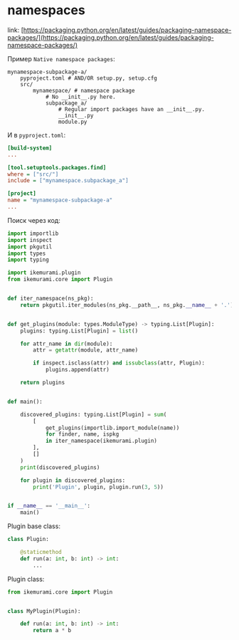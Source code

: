 # namespaces

link: [https://packaging.python.org/en/latest/guides/packaging-namespace-packages/](https://packaging.python.org/en/latest/guides/packaging-namespace-packages/)

Пример `Native namespace packages`:

```
mynamespace-subpackage-a/
    pyproject.toml # AND/OR setup.py, setup.cfg
    src/
        mynamespace/ # namespace package
            # No __init__.py here.
            subpackage_a/
                # Regular import packages have an __init__.py.
                __init__.py
                module.py
```

И в `pyproject.toml`:

```ini
[build-system]
...

[tool.setuptools.packages.find]
where = ["src/"]
include = ["mynamespace.subpackage_a"]

[project]
name = "mynamespace-subpackage-a"
...
```

Поиск через код:

```python
import importlib
import inspect
import pkgutil
import types
import typing

import ikemurami.plugin
from ikemurami.core import Plugin


def iter_namespace(ns_pkg):
    return pkgutil.iter_modules(ns_pkg.__path__, ns_pkg.__name__ + '.')


def get_plugins(module: types.ModuleType) -> typing.List[Plugin]:
    plugins: typing.List[Plugin] = list()

    for attr_name in dir(module):
        attr = getattr(module, attr_name)

        if inspect.isclass(attr) and issubclass(attr, Plugin):
            plugins.append(attr)

    return plugins


def main():

    discovered_plugins: typing.List[Plugin] = sum(
        [
            get_plugins(importlib.import_module(name))
            for finder, name, ispkg
            in iter_namespace(ikemurami.plugin)
        ],
        []
    )
    print(discovered_plugins)

    for plugin in discovered_plugins:
        print('Plugin', plugin, plugin.run(3, 5))


if __name__ == '__main__':
    main()

```

Plugin base class:

```python
class Plugin:

    @staticmethod
    def run(a: int, b: int) -> int:
        ...

```

Plugin class:

```python
from ikemurami.core import Plugin


class MyPlugin(Plugin):

    def run(a: int, b: int) -> int:
        return a * b

```
